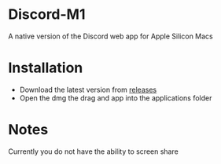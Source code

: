 # Discord-M1
A native version of the Discord web app for Apple Silicon Macs

# Installation
- Download the latest version from [releases](https://github.com/Such815/Discord-M1/releases)
- Open the dmg the drag and app into the applications folder

# Notes
Currently you do not have the ability to screen share
